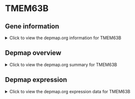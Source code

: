 <h1>TMEM63B</h1>

<h2>Gene information</h2>
<details>
  <summary>Click to view the depmap.org information for TMEM63B</summary>
  <iframe src="https://depmap.org/portal/gene/TMEM63B?tab=about" style="border:none;width:100%;height:800px"></iframe>
</details>

<h2>Depmap overview</h2>
<details>
  <summary>Click to view the depmap.org summary for TMEM63B</summary>
  <iframe src="https://depmap.org/portal/gene/TMEM63B?tab=overview" style="border:none;width:100%;height:800px"></iframe>
</details>

<h2>Depmap expression</h2>
<details>
  <summary>Click to view the depmap.org expression data for TMEM63B</summary>
  <iframe src="https://depmap.org/portal/gene/TMEM63B?tab=characterization" style="border:none;width:100%;height:800px"></iframe>
</details>


<!--
<h2>Reactome Pathway diagram</h2>
PNAME
-->


